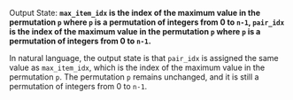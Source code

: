 Output State: **`max_item_idx` is the index of the maximum value in the permutation `p` where `p` is a permutation of integers from 0 to `n-1`, `pair_idx` is the index of the maximum value in the permutation `p` where `p` is a permutation of integers from 0 to `n-1`.**

In natural language, the output state is that `pair_idx` is assigned the same value as `max_item_idx`, which is the index of the maximum value in the permutation `p`. The permutation `p` remains unchanged, and it is still a permutation of integers from 0 to `n-1`.